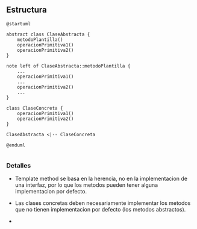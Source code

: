 ## Estructura

```plantuml
@startuml

abstract class ClaseAbstracta {
    metodoPlantilla()
    operacionPrimitiva1()
    operacionPrimitiva2()
}

note left of ClaseAbstracta::metodoPlantilla {
    ...
    operacionPrimitiva1()
    ...
    operacionPrimitiva2()
    ...
}

class ClaseConcreta {
    operacionPrimitiva1()
    operacionPrimitiva2()
}

ClaseAbstracta <|-- ClaseConcreta

@enduml


```

### Detalles

- Template method se basa en la herencia, no en la implementacion de una interfaz, por lo que los metodos pueden tener alguna implementacion por defecto.

- Las clases concretas deben necesariamente implementar los metodos que no tienen implementacion por defecto (los metodos abstractos).

- 


